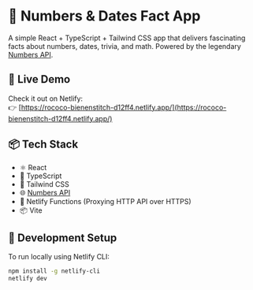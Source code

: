 # 🔢 Numbers & Dates Fact App

A simple React + TypeScript + Tailwind CSS app that delivers fascinating facts about numbers, dates, trivia, and math. Powered by the legendary [Numbers API](http://numbersapi.com/).

## 🚀 Live Demo

Check it out on Netlify:  
👉 [https://rococo-bienenstitch-d12ff4.netlify.app/](https://rococo-bienenstitch-d12ff4.netlify.app/)

## 📦 Tech Stack

- ⚛️ React
- 🧠 TypeScript
- 🎨 Tailwind CSS
- 🌐 [Numbers API](http://numbersapi.com/)
- 🔁 Netlify Functions (Proxying HTTP API over HTTPS)
- 📦 Vite

## 🧪 Development Setup

To run locally using Netlify CLI:

```bash
npm install -g netlify-cli
netlify dev
